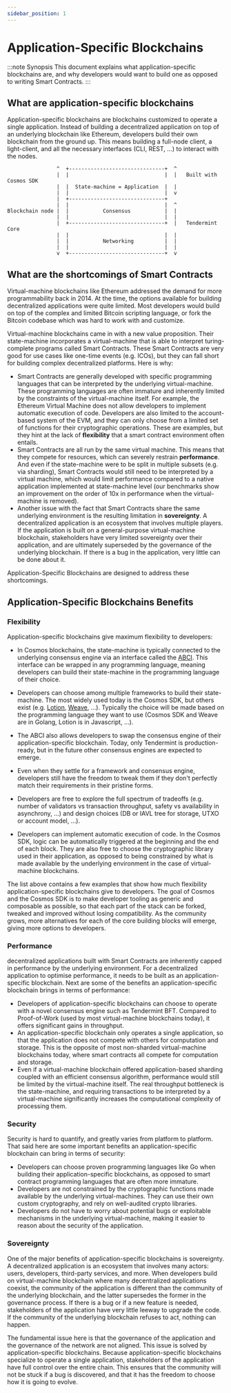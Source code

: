 ```yaml
---
sidebar_position: 1
---
```


# Application-Specific Blockchains

:::note Synopsis
This document explains what application-specific blockchains are, and why developers would want to build one as opposed to writing Smart Contracts.
:::

## What are application-specific blockchains

Application-specific blockchains are blockchains customized to operate a single application. Instead of building a decentralized application on top of an underlying blockchain like Ethereum, developers build their own blockchain from the ground up. This means building a full-node client, a light-client, and all the necessary interfaces (CLI, REST, ...) to interact with the nodes.

```text
                ^  +-------------------------------+  ^
                |  |                               |  |   Built with Cosmos SDK
                |  |  State-machine = Application  |  |
                |  |                               |  v
                |  +-------------------------------+
                |  |                               |  ^
Blockchain node |  |           Consensus           |  |
                |  |                               |  |
                |  +-------------------------------+  |   Tendermint Core
                |  |                               |  |
                |  |           Networking          |  |
                |  |                               |  |
                v  +-------------------------------+  v
```

## What are the shortcomings of Smart Contracts

Virtual-machine blockchains like Ethereum addressed the demand for more programmability back in 2014. At the time, the options available for building decentralized applications were quite limited. Most developers would build on top of the complex and limited Bitcoin scripting language, or fork the Bitcoin codebase which was hard to work with and customize.

Virtual-machine blockchains came in with a new value proposition. Their state-machine incorporates a virtual-machine that is able to interpret turing-complete programs called Smart Contracts. These Smart Contracts are very good for use cases like one-time events (e.g. ICOs), but they can fall short for building complex decentralized platforms. Here is why:

* Smart Contracts are generally developed with specific programming languages that can be interpreted by the underlying virtual-machine. These programming languages are often immature and inherently limited by the constraints of the virtual-machine itself. For example, the Ethereum Virtual Machine does not allow developers to implement automatic execution of code. Developers are also limited to the account-based system of the EVM, and they can only choose from a limited set of functions for their cryptographic operations. These are examples, but they hint at the lack of **flexibility** that a smart contract environment often entails.
* Smart Contracts are all run by the same virtual machine. This means that they compete for resources, which can severely restrain **performance**. And even if the state-machine were to be split in multiple subsets (e.g. via sharding), Smart Contracts would still need to be interpreted by a virtual machine, which would limit performance compared to a native application implemented at state-machine level (our benchmarks show an improvement on the order of 10x in performance when the virtual-machine is removed).
* Another issue with the fact that Smart Contracts share the same underlying environment is the resulting limitation in **sovereignty**. A decentralized application is an ecosystem that involves multiple players. If the application is built on a general-purpose virtual-machine blockchain, stakeholders have very limited sovereignty over their application, and are ultimately superseded by the governance of the underlying blockchain. If there is a bug in the application, very little can be done about it.

Application-Specific Blockchains are designed to address these shortcomings.

## Application-Specific Blockchains Benefits

### Flexibility

Application-specific blockchains give maximum flexibility to developers:

* In Cosmos blockchains, the state-machine is typically connected to the underlying consensus engine via an interface called the [ABCI](https://docs.tendermint.com/v0.34/spec/abci/). This interface can be wrapped in any programming language, meaning developers can build their state-machine in the programming language of their choice.

* Developers can choose among multiple frameworks to build their state-machine. The most widely used today is the Cosmos SDK, but others exist (e.g. [Lotion](https://github.com/nomic-io/lotion), [Weave](https://github.com/iov-one/weave), ...). Typically the choice will be made based on the programming language they want to use (Cosmos SDK and Weave are in Golang, Lotion is in Javascript, ...).
* The ABCI also allows developers to swap the consensus engine of their application-specific blockchain. Today, only Tendermint is production-ready, but in the future other consensus engines are expected to emerge.
* Even when they settle for a framework and consensus engine, developers still have the freedom to tweak them if they don't perfectly match their requirements in their pristine forms.
* Developers are free to explore the full spectrum of tradeoffs (e.g. number of validators vs transaction throughput, safety vs availability in asynchrony, ...) and design choices (DB or IAVL tree for storage, UTXO or account model, ...).
* Developers can implement automatic execution of code. In the Cosmos SDK, logic can be automatically triggered at the beginning and the end of each block. They are also free to choose the cryptographic library used in their application, as opposed to being constrained by what is made available by the underlying environment in the case of virtual-machine blockchains.

The list above contains a few examples that show how much flexibility application-specific blockchains give to developers. The goal of Cosmos and the Cosmos SDK is to make developer tooling as generic and composable as possible, so that each part of the stack can be forked, tweaked and improved without losing compatibility. As the community grows, more alternatives for each of the core building blocks will emerge, giving more options to developers.

### Performance

decentralized applications built with Smart Contracts are inherently capped in performance by the underlying environment. For a decentralized application to optimise performance, it needs to be built as an application-specific blockchain. Next are some of the benefits an application-specific blockchain brings in terms of performance:

* Developers of application-specific blockchains can choose to operate with a novel consensus engine such as Tendermint BFT. Compared to Proof-of-Work (used by most virtual-machine blockchains today), it offers significant gains in throughput.
* An application-specific blockchain only operates a single application, so that the application does not compete with others for computation and storage. This is the opposite of most non-sharded virtual-machine blockchains today, where smart contracts all compete for computation and storage.
* Even if a virtual-machine blockchain offered application-based sharding coupled with an efficient consensus algorithm, performance would still be limited by the virtual-machine itself. The real throughput bottleneck is the state-machine, and requiring transactions to be interpreted by a virtual-machine significantly increases the computational complexity of processing them.

### Security

Security is hard to quantify, and greatly varies from platform to platform. That said here are some important benefits an application-specific blockchain can bring in terms of security:

* Developers can choose proven programming languages like Go when building their application-specific blockchains, as opposed to smart contract programming languages that are often more immature.
* Developers are not constrained by the cryptographic functions made available by the underlying virtual-machines. They can use their own custom cryptography, and rely on well-audited crypto libraries.
* Developers do not have to worry about potential bugs or exploitable mechanisms in the underlying virtual-machine, making it easier to reason about the security of the application.

### Sovereignty

One of the major benefits of application-specific blockchains is sovereignty. A decentralized application is an ecosystem that involves many actors: users, developers, third-party services, and more. When developers build on virtual-machine blockchain where many decentralized applications coexist, the community of the application is different than the community of the underlying blockchain, and the latter supersedes the former in the governance process. If there is a bug or if a new feature is needed, stakeholders of the application have very little leeway to upgrade the code. If the community of the underlying blockchain refuses to act, nothing can happen.

The fundamental issue here is that the governance of the application and the governance of the network are not aligned. This issue is solved by application-specific blockchains. Because application-specific blockchains specialize to operate a single application, stakeholders of the application have full control over the entire chain. This ensures that the community will not be stuck if a bug is discovered, and that it has the freedom to choose how it is going to evolve.
